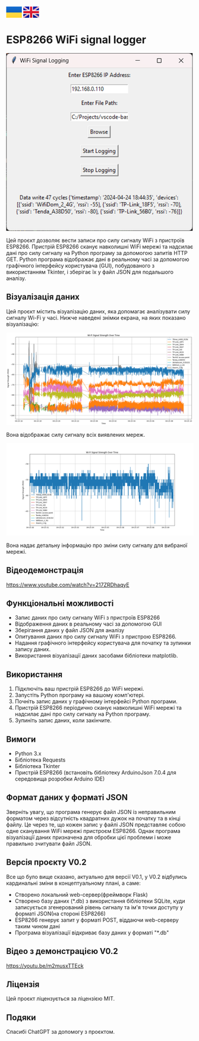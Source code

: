 [![UA_version_README](https://raw.githubusercontent.com/techn0man1ac/WIFIDataLogger/main/imgs/Flags/UA%402x.png)](https://github.com/techn0man1ac/WIFIDataLogger/blob/main/README_UA.md)
[![GB_version_README](https://raw.githubusercontent.com/techn0man1ac/WIFIDataLogger/main/imgs/Flags/GB%402x.png)](https://github.com/techn0man1ac/WIFIDataLogger/)

# ESP8266 WiFi signal logger

![Program datalogger screen](https://raw.githubusercontent.com/techn0man1ac/WIFIDataLogger/main/imgs/image.png)

Цей проєкт дозволяє вести записи про силу сигналу WiFi з пристроїв ESP8266. Пристрій ESP8266 сканує навколишні WiFi мережі та надсилає дані про силу сигналу на Python програму за допомогою запитів HTTP GET. Python програма відображає дані в реальному часі за допомогою графічного інтерфейсу користувача (GUI), побудованого з використанням Tkinter, і зберігає їх у файл JSON для подальшого аналізу.

## Візуалізація даних

Цей проєкт містить візуалізацію даних, яка допомагає аналізувати силу сигналу Wi-Fi у часі. Нижче наведені знімки екрана, на яких показано візуалізацію:

![Data visualization all](https://raw.githubusercontent.com/techn0man1ac/WIFIDataLogger/main/imgs/Figure_1.png)

Вона відображає силу сигналу всіх виявлених мереж.

![Data visualization one](https://raw.githubusercontent.com/techn0man1ac/WIFIDataLogger/main/imgs/Figure_2.png)

Вона надає детальну інформацію про зміни силу сигналу для вибраної мережі.

## Відеодемонстрація

https://www.youtube.com/watch?v=217ZRDhaqyE

## Функціональні можливості

- Запис даних про силу сигналу WiFi з пристроїв ESP8266
- Відображення даних в реальному часі за допомогою GUI
- Зберігання даних у файл JSON для аналізу
- Опитування даних про силу сигналу WiFi з пристрою ESP8266.
- Надання графічного інтерфейсу користувача для початку та зупинки запису даних.
- Використання візуалізації даних засобами бібліотеки matplotlib.

## Використання

1) Підключіть ваш пристрій ESP8266 до WiFi мережі.
2) Запустіть Python програму на вашому комп'ютері.
3) Почніть запис даних у графічному інтерфейсі Python програми.
4) Пристрій ESP8266 періодично сканує навколишні WiFi мережі та надсилає дані про силу сигналу на Python програму.
5) Зупиніть запис даних, коли закінчите.

## Вимоги

- Python 3.x
- Бібліотека Requests
- Бібліотека Tkinter
- Пристрій ESP8266 (встановіть бібліотеку ArduinoJson 7.0.4 для середовища розробки Arduino IDE)

## Формат даних у форматі JSON

Зверніть увагу, що програма генерує файл JSON із неправильним форматом через відсутність квадратних дужок на початку та в кінці файлу. Це через те, що кожен запис у файлі JSON представляє собою одне сканування WiFi мережі пристроєм ESP8266. Однак програма візуалізації даних призначена для обробки цієї проблеми і може правильно зчитувати файл JSON.

## Версія проєкту V0.2
Все що було вище сказано, актуально для версії V0.1, у V0.2 відбулись кардинальні зміни в концептуальному плані, а саме:
- Створено локальний web-сервер(фреймворк Flask)
- Створено базу даних (*.db) з використання бібліотеки SQLite, куди записується згенерований рівень сигналу та ім'я точки доступу у форматі JSON(на стороні ESP8266)
- ESP8266 генерує запит у форматі POST, віддаючи web-серверу таким чином дані
- Програма візуалізації відкриває базу даних у форматі "*.db"

## Відео з демонстрацією V0.2

https://youtu.be/m2musxTTEck

## Ліцензія

Цей проєкт ліцензується за ліцензією MIT.

## Подяки

Спасибі ChatGPT за допомогу з проєктом.
